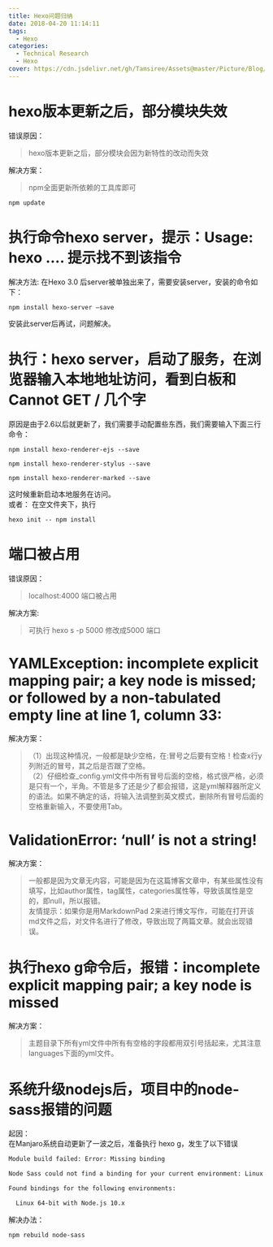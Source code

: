 ```yaml
---
title: Hexo问题归纳
date: 2018-04-20 11:14:11
tags:
  - Hexo
categories:
  - Technical Research
  - Hexo
cover: https://cdn.jsdelivr.net/gh/Tamsiree/Assets@master/Picture/Blog/Cover/wallhaven-6kogj6.jpg
---
```

# hexo版本更新之后，部分模块失效
错误原因：  
> hexo版本更新之后，部分模块会因为新特性的改动而失效

解决方案：  
> npm全面更新所依赖的工具库即可

```
npm update
```

# 执行命令hexo server，提示：Usage: hexo …. 提示找不到该指令
解决方法: 在Hexo 3.0 后server被单独出来了，需要安装server，安装的命令如下：  
```
npm install hexo-server –save  
```

安装此server后再试，问题解决。

# 执行：hexo server，启动了服务，在浏览器输入本地地址访问，看到白板和Cannot GET / 几个字

原因是由于2.6以后就更新了，我们需要手动配置些东西，我们需要输入下面三行命令：

```
npm install hexo-renderer-ejs --save

npm install hexo-renderer-stylus --save

npm install hexo-renderer-marked --save
```

这时候重新启动本地服务在访问。  
或者： 在空文件夹下，执行  
```
hexo init -- npm install
```

# 端口被占用  
错误原因：  
> localhost:4000 端口被占用  

解决方案:  
> 可执行 hexo s -p 5000 修改成5000 端口

# YAMLException: incomplete explicit mapping pair; a key node is missed; or followed by a non-tabulated empty line at line 1, column 33:

解决方案：  
> （1）出现这种情况，一般都是缺少空格，在:冒号之后要有空格！检查x行y列附近的冒号，其之后是否跟了空格。  
> （2）仔细检查_config.yml文件中所有冒号后面的空格，格式很严格，必须是只有一个，半角。不管是多了还是少了都会报错，这是yml解释器所定义的语法。如果不确定的话，将输入法调整到英文模式，删除所有冒号后面的空格重新输入，不要使用Tab。

# ValidationError: ‘null’ is not a string!

解决方案：  
> 一般都是因为文章无内容，可能是因为在这篇博客文章中，有某些属性没有填写，比如author属性，tag属性，categories属性等，导致该属性是空的，即null，所以报错。  
> 友情提示：如果你是用MarkdownPad 2来进行博文写作，可能在打开该md文件之后，对文件名进行了修改，导致出现了两篇文章。就会出现错误。

# 执行hexo g命令后，报错：incomplete explicit mapping pair; a key node is missed

解决方案：  
> 主题目录下所有yml文件中所有有空格的字段都用双引号括起来，尤其注意languages下面的yml文件。

# 系统升级nodejs后，项目中的node-sass报错的问题
起因：  
在Manjaro系统自动更新了一波之后，准备执行 hexo g，发生了以下错误


```zsh
Module build failed: Error: Missing binding 

Node Sass could not find a binding for your current environment: Linux 64-bit with Node.js 13.x

Found bindings for the following environments:

  Linux 64-bit with Node.js 10.x
```

解决办法：  

```zsh
npm rebuild node-sass
```